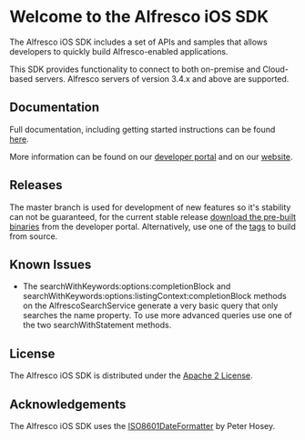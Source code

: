 Welcome to the Alfresco iOS SDK
===============================

The Alfresco iOS SDK includes a set of APIs and samples that allows developers to quickly build Alfresco-enabled applications. 

This SDK provides functionality to connect to both on-premise and Cloud-based servers. Alfresco servers of version 3.4.x and above are supported. 


Documentation
-------------

Full documentation, including getting started instructions can be found [here](https://developer.alfresco.com/resources/alfresco/pdf/iOS-SDK-1.0.pdf). 

More information can be found on our [developer portal](http://developer.alfresco.com/mobile) and on our [website](http://www.alfresco.com/products/mobile).


Releases
--------

The master branch is used for development of new features so it's stability can not be guaranteed, for the current stable release 
[download the pre-built binaries](https://developer.alfresco.com/resources/alfresco/downloads/alfresco-ios-sdk.zip) from the developer portal. 
Alternatively, use one of the [tags](https://github.com/Alfresco/alfresco-ios-sdk/tags) to build from source.


Known Issues
------------

- The searchWithKeywords:options:completionBlock and searchWithKeywords:options:listingContext:completionBlock methods on the AlfrescoSearchService
  generate a very basic query that only searches the name property. To use more advanced queries use one of the two searchWithStatement methods.

License
-------

The Alfresco iOS SDK is distributed under the [Apache 2 License](http://www.apache.org/licenses/LICENSE-2.0.html).


Acknowledgements
----------------

The Alfresco iOS SDK uses the [ISO8601DateFormatter](https://bitbucket.org/boredzo/iso-8601-parser-unparser) by Peter Hosey.